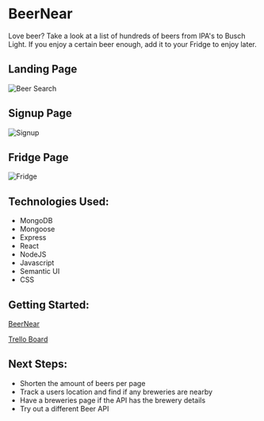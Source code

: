 # BeerNear

Love beer?  Take a look at a list of hundreds of beers from IPA's to Busch Light.  If you enjoy a certain beer enough, add it to your Fridge to enjoy later.

## Landing Page
![Beer Search](https://i.imgur.com/7s0kuyJ.png "Landing Page")

## Signup Page
![Signup](https://i.imgur.com/SopHB1L.png "Signup Page")

## Fridge Page
![Fridge](https://i.imgur.com/p82KOsI.png "Fridge Page")

## Technologies Used: 
* MongoDB
* Mongoose
* Express
* React
* NodeJS
* Javascript
* Semantic UI
* CSS

## Getting Started: 
[BeerNear](https://beer-near.herokuapp.com/)

[Trello Board](https://trello.com/b/o1qq4eoE/beernear)

## Next Steps: 
* Shorten the amount of beers per page
* Track a users location and find if any breweries are nearby
* Have a breweries page if the API has the brewery details
* Try out a different Beer API